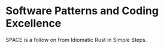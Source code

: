 Software Patterns and Coding Excellence
=======================================

SPACE is a follow on from Idiomatic Rust in Simple Steps.
